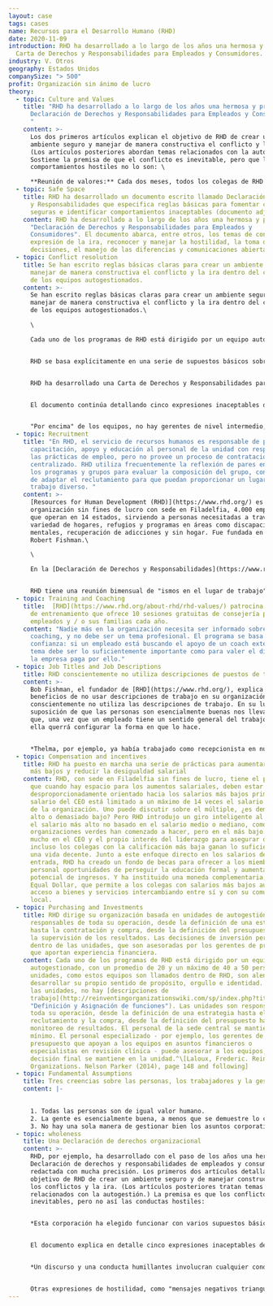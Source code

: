 ```yaml
---
layout: case
tags: cases
name: Recursos para el Desarrollo Humano (RHD)
date: 2020-11-09
introduction: RHD ha desarrollado a lo largo de los años una hermosa y precisa
  Carta de Derechos y Responsabilidades para Empleados y Consumidores.
industry: V. Otros
geography: Estados Unidos
companySize: "> 500"
profit: Organización sin ánimo de lucro
theory:
  - topic: Culture and Values
    title: "RHD ha desarrollado a lo largo de los años una hermosa y precisa
      Declaración de Derechos y Responsabilidades para Empleados y Consumidores.
      "
    content: >-
      Los dos primeros artículos explican el objetivo de RHD de crear un
      ambiente seguro y manejar de manera constructiva el conflicto y la ira.
      (Los artículos posteriores abordan temas relacionados con la autogestión.)
      Sostiene la premisa de que el conflicto es inevitable, pero que los
      comportamientos hostiles no lo son: \

      **Reunión de valores:** Cada dos meses, todos los colegas de RHD están invitados a unirse a la reunión de implementación de valores, donde las personas pueden plantear los asuntos que han encontrado respecto a los valores en el lugar de trabajo o sugerir cambios a la Declaración de Derechos y Responsabilidades. La reunión es muy concurrida. Bob Fishman, fundador de RHD, separa tiempo para estar presente cada vez.
  - topic: Safe Space
    title: RHD ha desarrollado un documento escrito llamado Declaración de Derechos
      y Responsabilidades que especifica reglas básicas para fomentar conductas
      seguras e identificar comportamientos inaceptables (documento adjunto).
    content: RHD ha desarrollado a lo largo de los años una hermosa y precisa
      "Declaración de Derechos y Responsabilidades para Empleados y
      Consumidores". El documento abarca, entre otros, los temas de conflicto,
      expresión de la ira, reconocer y manejar la hostilidad, la toma de
      decisiones, el manejo de las diferencias y comunicaciones abiertas.
  - topic: Conflict resolution
    title: Se han escrito reglas básicas claras para crear un ambiente seguro y
      manejar de manera constructiva el conflicto y la ira dentro del contexto
      de los equipos autogestionados.
    content: >-
      Se han escrito reglas básicas claras para crear un ambiente seguro y
      manejar de manera constructiva el conflicto y la ira dentro del contexto
      de los equipos autogestionados.\

      \

      Cada uno de los programas de RHD está dirigido por un equipo autogestionado, con un promedio de 20 y un máximo de 50 personas. Las unidades, como se llama a estos equipos, se les anima a desarrollar su propio sentido de propósito, orgullo e identidad. Las unidades son responsables de toda su operación. El personal central de la sede se mantiene al mínimo. El personal especializado puede asesorar a los equipos, pero la decisión final se mantiene en la unidad. En RHD, los equipos tienen un líder de equipo (llamado "Director de la Unidad"). Los Directores de Unidad no tienen poder para imponer decisiones y no pueden contratar o despedir unilateralmente a nadie.


      RHD se basa explícitamente en una serie de supuestos básicos sobre la gente y el trabajo, incluyendo que: 1) todas las personas son de igual valor humano, 2) las personas son esencialmente buenas a menos que se demuestre lo contrario, y 3) no hay una sola manera de gestionar las cuestiones corporativas bien.


      RHD ha desarrollado una Carta de Derechos y Responsabilidades para Empleados y Consumidores. Los dos primeros artículos explican el objetivo de RHD de crear un ambiente seguro y manejar de manera constructiva el conflicto y la ira. La organización ha identificado varios supuestos básicos, que guían las operaciones. Una es que hay múltiples caminos "correctos" o caminos que podemos seguir para tomar decisiones. Por lo tanto, no hay una realidad "verdadera" o "absoluta". Cada persona en una situación tiene su propia visión de la realidad y su propia perspectiva sobre la forma más eficaz de hacer las cosas. Mientras que el conflicto y la diferencia (o el desacuerdo) es algo normal que debemos esperar, las expresiones explosivas o hostiles de la cólera no son aceptables en RHD. Como miembro de la comunidad RHD, es importante ser capaz de hacer dos cosas: a) Separarse de nuestra propia necesidad de tener “la razón” para oír y respetar las realidades y perspectivas de los demás; y, b) Diferenciar entre los pensamientos (Lo que está pasando dentro de su cabeza) y comportamientos (lo que usted hace o dice).


      El documento continúa detallando cinco expresiones inaceptables de hostilidad. El primero, “discurso y comportamiento humillante", se describe en los siguientes términos: El discurso y la conducta de descalificación implican cualquier comportamiento verbal o no verbal que alguien haga y que socave la autoestima de otra persona e implique que él / ella es menos que valioso como ser humano. Tales comportamientos incluyen, pero no se limitan a, poner sobrenombres, ridiculizar, sarcasmo u otras acciones que "derriban" a la gente. Descalificar a una persona con tales comportamientos físicos como entornar sus ojos cuando la persona habla o negando de otra manera su importancia como miembro de la comunidad es también inaceptable. Cualquier persona que encuentre tal comportamiento hostil tiene el derecho y la responsabilidad de exponerlo como un problema. Otras expresiones de hostilidad incluyen "mensajes negativos triangulados", "amenaza de abandono", "descalificar la realidad de la otra persona" e "intimidación / explosión" se definen de manera igualmente precisa.


      "Por encima" de los equipos, no hay gerentes de nivel intermedio, sino líderes de hubs que apoyan un número de unidades. Los líderes del centro esperan ser informados de los principales problemas existentes o potenciales. Aunque ellos pueden aconsejar o ayudar, la responsabilidad de resolver problemas permanece en el equipo de colaboradores.
  - topic: Recruitment
    title: "En RHD, el servicio de recursos humanos es responsable de proporcionar
      capacitación, apoyo y educación al personal de la unidad con respecto a
      las prácticas de empleo, pero no provee un proceso de contratación
      centralizado. RHD utiliza frecuentemente la reflexión de pares en todos
      los programas y grupos para evaluar la composición del grupo, con el fin
      de adaptar el reclutamiento para que puedan proporcionar un lugar de
      trabajo diverso. "
    content: >-
      [Resources for Human Development (RHD)](https://www.rhd.org/) es una
      organización sin fines de lucro con sede en Filadelfia, 4.000 empleados
      que operan en 14 estados, sirviendo a personas necesitadas a través de una
      variedad de hogares, refugios y programas en áreas como discapacidades
      mentales, recuperación de adicciones y sin hogar. Fue fundada en 1970 por
      Robert Fishman.\

      \

      En la [Declaración de Derechos y Responsabilidades](https://www.rhd.org/about-rhd/rhd-values/) (un documento que especifica reglas básicas detalladas para fomentar conductas seguras e identificar comportamientos inaceptables) se indica que se solicita a todos los programas y grupos de toda la organización que examinen periódicamente la composición de los miembros de su grupo, Y reflexionar sobre las razones e impactos de esa composición. Sobre la base de esa reflexión, el grupo puede querer tomar decisiones acerca de cómo avanzará en la creación y valoración de una membresía diversa. 


      RHD tiene una reunión bimensual de "ismos en el lugar de trabajo". Cualquier persona que sienta que la organización debe prestar atención a una forma específica de racismo, sexismo o cualquier otro "-ismismo" puede unirse a la reunión. Si se nota que la organización como un todo tiende a contratar desproporcionadamente más blancos que los negros, o que las mujeres generalmente no asumen ciertos papeles; No hay ninguna parte que no se pueda confrontar; Todo el mundo está llamado a encontrar una solución.
  - topic: Training and Coaching
    title:  [RHD](https://www.rhd.org/about-rhd/rhd-values/) patrocina un programa
      de entrenamiento que ofrece 10 sesiones gratuitas de consejería para los
      empleados y / o sus familias cada año.
    content: "Nadie más en la organización necesita ser informado sobre el tema del
      coaching, y no debe ser un tema profesional. El programa se basa en la
      confianza: si un empleado está buscando el apoyo de un coach externo, el
      tema debe ser lo suficientemente importante como para valer el dinero que
      la empresa paga por ello."
  - topic: Job Titles and Job Descriptions
    title: RHD conscientemente no utiliza descripciones de puestos de trabajo
    content: >-
      Bob Fishman, el fundador de [RHD](https://www.rhd.org/), explica los
      beneficios de no usar descripciones de trabajo en su organización: RHD
      conscientemente no utiliza las descripciones de trabajo. En su lugar, la
      suposición de que las personas son esencialmente buenas nos lleva a creer
      que, una vez que un empleado tiene un sentido general del trabajo, él o
      ella querrá configurar la forma en que lo hace.


      *Thelma, por ejemplo, ya había trabajado como recepcionista en nuestra nueva clínica ambulatoria durante muchos años cuando me pidió una descripción del trabajo. ... Sentí, y así le dije, que era absurdo para mí definir los detalles de su trabajo ya que ella ya estaba haciendo un trabajo de calidad. Una de sus conductas sobresalientes era la amabilidad con la que saludaba a nuestros clientes, les traía café y se aseguraba de que el terapeuta los llevara a la sala de terapia de manera oportuna. Delinear su bondad era imposible: las palabras jamás hubieran hecho justicia a su calor sincero. Thelma ya sabía cómo realizar su trabajo y una descripción detallada del trabajo, creía yo, le habría hecho más daño que bien. ... No hay una sola manera de definir un trabajo, y ningún supervisor tiene la respuesta a cómo debe realizarse el trabajo de otra persona. Si ... yo imponía mi punto de vista sobre su trabajo, la corporación podría perder, como efecto, su contribución especial - su manera de manejar la relación entre las personas. Eso habría sido una gran pérdida.*
  - topic: Compensation and incentives
    title: RHD ha puesto en marcha una serie de prácticas para aumentar los salarios
      más bajos y reducir la desigualdad salarial
    content: RHD, con sede en Filadelfia sin fines de lucro, tiene el principio de
      que cuando hay espacio para los aumentos salariales, deben estar
      desproporcionadamente orientado hacia los salarios más bajos primero. El
      salario del CEO está limitado a un máximo de 14 veces el salario más bajo
      de la organización. Uno puede discutir sobre el múltiple, ¿es demasiado
      alto o demasiado bajo? Pero RHD introdujo un giro inteligente al limitar
      el salario más alto no basado en el salario medio o mediano, como muchas
      organizaciones verdes han comenzado a hacer, pero en el más bajo. Ahora es
      mucho en el CEO y el propio interés del liderazgo para asegurar que
      incluso los colegas con la calificación más baja ganan lo suficiente para
      una vida decente. Junto a este enfoque directo en los salarios de nivel de
      entrada, RHD ha creado un fondo de becas para ofrecer a los miembros del
      personal oportunidades de perseguir la educación formal y aumentar su
      potencial de ingresos. Y ha instituido una moneda complementaria, la RHD
      Equal Dollar, que permite a los colegas con salarios más bajos aumentar su
      acceso a bienes y servicios intercambiando entre sí y con su comunidad
      local.
  - topic: Purchasing and Investments
    title: RHD dirige su organización basada en unidades de autogestión que son
      responsables de toda su operación, desde la definición de una estrategia
      hasta la contratación y compra, desde la definición del presupuesto hasta
      la supervisión de los resultados. Las decisiones de inversión permanecen
      dentro de las unidades, que son asesoradas por los gerentes de presupuesto
      que aportan experiencia financiera.
    content: Cada uno de los programas de RHD está dirigido por un equipo
      autogestionado, con un promedio de 20 y un máximo de 40 a 50 personas. Las
      unidades, como estos equipos son llamados dentro de RHD, son alentados a
      desarrollar su propio sentido de propósito, orgullo e identidad. Dentro de
      las unidades, no hay [descripciones de
      trabajo](http://reinventingorganizationswiki.com/sp/index.php?title=Definici%C3%B3n_y_Asignaci%C3%B3n_de_funciones
      "Definición y Asignación de funciones"). Las unidades son responsables de
      toda su operación, desde la definición de una estrategia hasta el
      reclutamiento y la compra, desde la definición del presupuesto hasta el
      monitoreo de resultados. El personal de la sede central se mantiene al
      mínimo. El personal especializado - por ejemplo, los gerentes de
      presupuesto que apoyan a los equipos en asuntos financieros o
      especialistas en revisión clínica - puede asesorar a los equipos, pero la
      decisión final se mantiene en la unidad.^\[Laloux, Frederic. Reinventing
      Organizations. Nelson Parker (2014), page 148 and following]
  - topic: Fundamental Assumptions
    title: Tres creencias sobre las personas, los trabajadores y la gestión.
    content: |-
      

      1. Todas las personas son de igual valor humano.
      2. La gente es esencialmente buena, a menos que se demuestre lo contrario.
      3. No hay una sola manera de gestionar bien los asuntos corporativos.
  - topic: wholeness
    title: Una Declaración de derechos organizacional
    content: >-
      RHD, por ejemplo, ha desarrollado con el paso de los años una hermosa
      Declaración de derechos y responsabilidades de empleados y consumidores,
      redactada con mucha precisión. Los primeros dos artículos detallan el
      objetivo de RHD de crear un ambiente seguro y de manejar constructivamente
      los conflictos y la ira. (Los artículos posteriores tratan temas
      relacionados con la autogestión.) La premisa es que los conflictos son
      inevitables, pero no así las conductas hostiles:


      *Esta corporación ha elegido funcionar con varios supuestos básicos. Uno de ellos es que existen múltiples formas o caminos "correctos" que podemos seguir para tomar decisiones; no existe una realidad "verdadera" o "absoluta". En una situación dada, cada persona mantiene su punto de vista sobre la realidad y su propia perspectiva acerca de la forma más eficaz de hacer las cosas. Este supuesto nos permite reconocer que el conflicto es inevitable y que habrá desacuerdos en el lugar de trabajo. Si bien cabe esperar que existan conflictos y diferencias (o desacuerdos), las expresiones explosivas u hostiles de ira no son aceptables en RHD. Como miembro de la comunidad de RHD es importante ser capaz de hacer dos cosas:* a) separarse de la necesidad de "tener razón" a fin de escuchar y respetar las realidades y perspectivas de los demás y, b) b) diferenciar entre pensamientos (lo que sucede en nuestra cabeza) y comportamientos (lo que hacemos o decimos).*(14)*


      El documento explica en detalle cinco expresiones inaceptables de hostilidad. La primera, discurso y conducta humillantes, se describe en los siguientes términos:


      *Un discurso y una conducta humillantes involucran cualquier conducta verbal o no verbal que se perciba como algo que socava la autoestima de alguien y que implica que tiene menos valor humano. Dichas conductas incluyen, entre otras, el uso de ofensas, burlas, sarcasmo u otras acciones que denigran a las personas. Humillar a una persona con conductas físicas tales como entornar los ojos cuando la persona habla o negar su importancia como miembro de la comunidad también es inaceptable. Todo aquel que se encuentre con una conducta hostil de este tipo tiene el derecho y la responsabilidad de hacerla aflorar como un problema.*(15)


      Otras expresiones de hostilidad, como "mensajes negativos triangulados", "amenaza de abandono", "invalidar la realidad de otra persona" e "intimidación/ explosión", se definen de manera igualmente precisa.(16)
---
```

